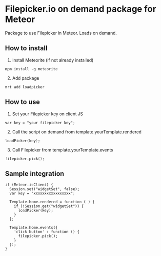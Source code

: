 # Filepicker.io on demand package for Meteor

Package to use Filepicker in Meteor. Loads on demand.

## How to install

1. Install Meteorite (if not already installed)

  ```
  npm install -g meteorite
  ```

2. Add package

  ```
  mrt add loadpicker
  ```

## How to use

1. Set your Filepicker key on client JS

  ```
  var key = "your filepicker key";
  ```

2. Call the script on demand from template.yourTemplate.rendered

  ```
  loadPicker(key);
  ```

3. Call Filepicker from template.yourTemplate.events

  ```
  filepicker.pick();
  ```

## Sample integration

```
if (Meteor.isClient) {
  Session.set("widgetSet", false);
  var key = "xxxxxxxxxxxxxxxxx";

  Template.home.rendered = function ( ) { 
    if (!Session.get("widgetSet")) {  
      loadPicker(key);
    }
  };

  Template.home.events({
    'click button' : function () {
      filepicker.pick();
    }
  });
}
```